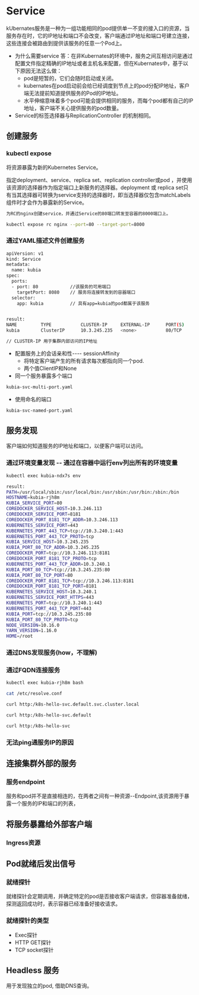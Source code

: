# Service
kUbernates服务是一种为一组功能相同的pod提供单一不变的接入口的资源，当服务存在时，它的IP地址和端口不会改变，客户端通过IP地址和端口号建立连接，这些连接会被路由到提供该服务的任意一个Pod上。
- 为什么需要service
答：在非Kubernates的环境中，服务之间互相访问是通过配置文件指定精确的IP地址或者主机名来配置，但在Kubernates中，基于以下原因无法这么做：
  * pod是短暂的，它们会随时启动或关闭。
  * kubernates在pod启动前会给已经调度到节点上的pod分配IP地址，客户端无法提前知道提供服务的Pod的IP地址。
  * 水平伸缩意味着多个pod可能会提供相同的服务，而每个pod都有自己的IP地址，客户端不关心提供服务的pod数量。
- Service的标签选择器与ReplicationController 的机制相同。

## 创建服务
### kubectl expose
将资源暴露为新的Kubernetes Service。

指定deployment、service、replica set、replication controller或pod ，并使用该资源的选择器作为指定端口上新服务的选择器。deployment 或 replica set只有当其选择器可转换为service支持的选择器时，即当选择器仅包含matchLabels组件时才会作为暴露新的Service。
```bash
为RC的nginx创建service，并通过Service的80端口转发至容器的8000端口上。

kubectl expose rc nginx --port=80 --target-port=8000
```
### 通过YAML描述文件创建服务
```bash
apiVersion: v1
kind: Service
metadata:
  name: kubia
spec:
  ports:
  - port: 80            //该服务的可用端口
    targetPort: 8080    // 服务将连接转发到的容器端口
  selector:
    app: kubia          // 具有app=kubia的pod都属于该服务


result:
NAME         TYPE           CLUSTER-IP     EXTERNAL-IP      PORT(S)          AGE
kubia        ClusterIP      10.3.245.235   <none>           80/TCP           10s

// CLUSTER-IP 用于集群内部访问的IP地址
```
- 配置服务上的会话亲和性---- sessionAffinity
  * 将特定客户端产生的所有请求每次都指向同一个pod.
  * 两个值ClientIP和None
- 同一个服务暴露多个端口
```bash
kubia-svc-multi-port.yaml
```

- 使用命名的端口
```bash
kubia-svc-named-port.yaml
```

## 服务发现
客户端如何知道服务的IP地址和端口，以便客户端可以访问。

### 通过环境变量发现 -- 通过在容器中运行env列出所有的环境变量
```bash
kubectl exec kubia-ndx7s env

result:
PATH=/usr/local/sbin:/usr/local/bin:/usr/sbin:/usr/bin:/sbin:/bin
HOSTNAME=kubia-rjh8m
KUBIA_SERVICE_PORT=80
COREDOCKER_SERVICE_HOST=10.3.246.113
COREDOCKER_SERVICE_PORT=8181
COREDOCKER_PORT_8181_TCP_ADDR=10.3.246.113
KUBERNETES_SERVICE_PORT=443
KUBERNETES_PORT_443_TCP=tcp://10.3.240.1:443
KUBERNETES_PORT_443_TCP_PROTO=tcp
KUBIA_SERVICE_HOST=10.3.245.235
KUBIA_PORT_80_TCP_ADDR=10.3.245.235
COREDOCKER_PORT=tcp://10.3.246.113:8181
COREDOCKER_PORT_8181_TCP_PROTO=tcp
KUBERNETES_PORT_443_TCP_ADDR=10.3.240.1
KUBIA_PORT_80_TCP=tcp://10.3.245.235:80
KUBIA_PORT_80_TCP_PORT=80
COREDOCKER_PORT_8181_TCP=tcp://10.3.246.113:8181
COREDOCKER_PORT_8181_TCP_PORT=8181
KUBERNETES_SERVICE_HOST=10.3.240.1
KUBERNETES_SERVICE_PORT_HTTPS=443
KUBERNETES_PORT=tcp://10.3.240.1:443
KUBERNETES_PORT_443_TCP_PORT=443
KUBIA_PORT=tcp://10.3.245.235:80
KUBIA_PORT_80_TCP_PROTO=tcp
NODE_VERSION=10.16.0
YARN_VERSION=1.16.0
HOME=/root
```
### 通过DNS发现服务(how，不理解)
### 通过FQDN连接服务
```bash
kubectl exec kubia-rjh8m bash

cat /etc/resolve.conf

curl http:/k8s-hello-svc.default.svc.cluster.local

curl http:/k8s-hello-svc.default

curl http:/k8s-hello-svc
```
### 无法ping通服务IP的原因
## 连接集群外部的服务
### 服务endpoint
  服务和pod并不是直接相连的，在两者之间有一种资源--Endpoint,该资源用于暴露一个服务的IP和端口的列表，
## 将服务暴露给外部客户端
### Ingress资源
## Pod就绪后发出信号
### 就绪探针
 就绪探针会定期调用，并确定特定的pod是否接收客户端请求，但容器准备就绪，探测返回成功时，表示容器已经准备好接收请求。
### 就绪探针的类型
- Exec探针
- HTTP GET探针
- TCP socket探针
## Headless 服务
用于发现独立的pod, 借助DNS查询。

